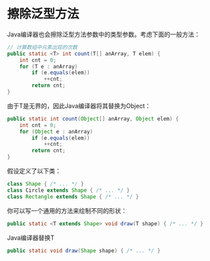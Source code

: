 # 擦除泛型方法

Java编译器也会擦除泛型方法参数中的类型参数。考虑下面的一般方法：

```java
// 计算数组中元素出现的次数
public static <T> int count(T[] anArray, T elem) {
    int cnt = 0;
    for (T e : anArray)
        if (e.equals(elem))
            ++cnt;
        return cnt;
}
```

由于T是无界的，因此Java编译器将其替换为Object：

```java
public static int count(Object[] anArray, Object elem) {
    int cnt = 0;
    for (Object e : anArray)
        if (e.equals(elem))
            ++cnt;
        return cnt;
}
```

假设定义了以下类：

```java
class Shape { /* ... */ }
class Circle extends Shape { /* ... */ }
class Rectangle extends Shape { /* ... */ }
```

你可以写一个通用的方法来绘制不同的形状：

```java
public static <T extends Shape> void draw(T shape) { /* ... */ }
```

Java编译器替换T

```java
public static void draw(Shape shape) { /* ... */ }
```
